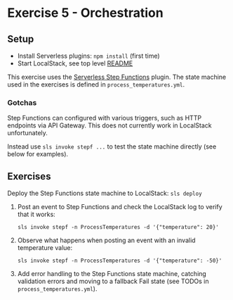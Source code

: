 Exercise 5 - Orchestration
==========================

## Setup

- Install Serverless plugins: `npm install` (first time)
- Start LocalStack, see top level [README](../README.md)

This exercise uses the [Serverless Step Functions](https://serverless.com/plugins/serverless-step-functions/) plugin. The state machine used in the exercises is defined in `process_temperatures.yml`.

### Gotchas

Step Functions can configured with various triggers, such as HTTP endpoints via API Gateway. This does not currently work in LocalStack unfortunately.

Instead use `sls invoke stepf ...` to test the state machine directly (see below for examples).

## Exercises

Deploy the Step Functions state machine to LocalStack: `sls deploy`

1. Post an event to Step Functions and check the LocalStack log to verify that it works:

   `sls invoke stepf -n ProcessTemperatures -d '{"temperature": 20}'`

2. Observe what happens when posting an event with an invalid temperature value:

   `sls invoke stepf -n ProcessTemperatures -d '{"temperature": -50}'`

3. Add error handling to the Step Functions state machine, catching validation errors and moving to a fallback Fail state (see TODOs in `process_temperatures.yml`).

